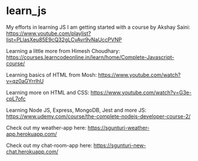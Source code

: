 # learn_js

My efforts in learning JS
I am getting started with a course by Akshay Saini:
https://www.youtube.com/playlist?list=PLlasXeu85E9cQ32gLCvAvr9vNaUccPVNP

Learning a little more from Himesh Choudhary:
https://courses.learncodeonline.in/learn/home/Complete-Javascript-course/

Learning basics of HTML from Mosh:
https://www.youtube.com/watch?v=qz0aGYrrlhU

Learning more on HTML and CSS:
https://www.youtube.com/watch?v=G3e-cpL7ofc

Learning Node JS, Express, MongoDB, Jest and more JS:
https://www.udemy.com/course/the-complete-nodejs-developer-course-2/

Check out my weather-app here: https://sgunturi-weather-app.herokuapp.com/

Check out my chat-room-app here: https://sgunturi-new-chat.herokuapp.com/
